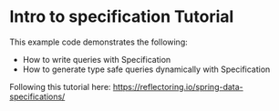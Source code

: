 # Intro to specification Tutorial
This example code demonstrates the following:
* How to write queries with Specification
* How to generate type safe queries dynamically with Specification

Following this tutorial here: https://reflectoring.io/spring-data-specifications/